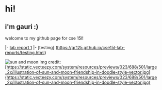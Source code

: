 # **hi!**
## i'm **gauri** :)

welcome to my github page for cse 15l!

|- [lab report 1](https://gr125.github.io/cse15l-lab-reports/labreport1.html)
|- [testing] (https://gr125.github.io/cse15l-lab-reports/testing.html)

![sun and moon](https://static.vecteezy.com/system/resources/previews/023/688/501/large_2x/illustration-of-sun-and-moon-friendship-in-doodle-style-vector.jpg) 
img credit: [https://static.vecteezy.com/system/resources/previews/023/688/501/large_2x/illustration-of-sun-and-moon-friendship-in-doodle-style-vector.jpg](https://static.vecteezy.com/system/resources/previews/023/688/501/large_2x/illustration-of-sun-and-moon-friendship-in-doodle-style-vector.jpg)
